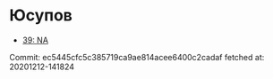 # Юсупов
- [39: NA](39.md)

Commit: ec5445cfc5c385719ca9ae814acee6400c2cadaf
 fetched at: 20201212-141824
